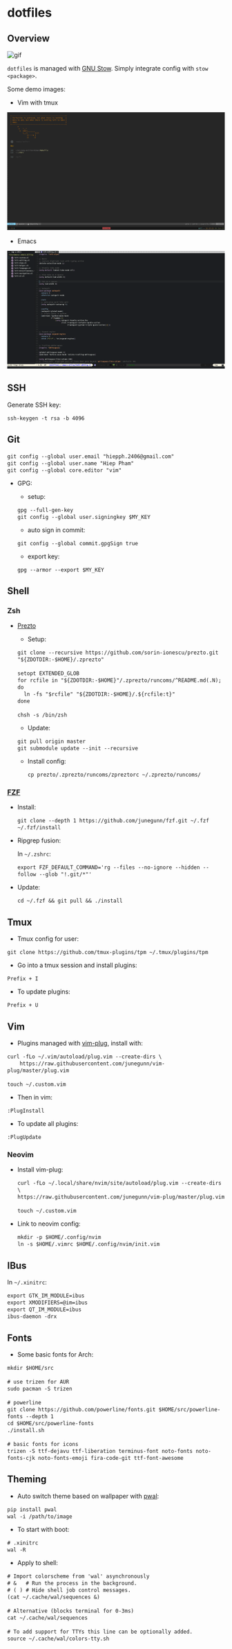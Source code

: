 # dotfiles

## Overview

![gif](https://thumbs.gfycat.com/AlarmingCoordinatedEarwig-max-1mb.gif)

`dotfiles` is managed with [GNU Stow](https://www.gnu.org/software/stow/manual/stow.html).
Simply integrate config with `stow <package>`.

Some demo images:

+ Vim with tmux

![vim](misc/vim.png)

+ Emacs

![emacs](misc/emacs.png)


## SSH

Generate SSH key:

```
ssh-keygen -t rsa -b 4096
```


## Git

```
git config --global user.email "hiepph.2406@gmail.com"
git config --global user.name "Hiep Pham"
git config --global core.editor "vim"
```
+ GPG:
    + setup:
    ```
    gpg --full-gen-key
    git config --global user.signingkey $MY_KEY
    ```

    + auto sign in commit:

    ```
    git config --global commit.gpgSign true
    ```

    + export key:

    ```
    gpg --armor --export $MY_KEY
    ```


## Shell

### Zsh

* [Prezto](https://github.com/sorin-ionescu/prezto)

    + Setup:

    ```
    git clone --recursive https://github.com/sorin-ionescu/prezto.git "${ZDOTDIR:-$HOME}/.zprezto"

    setopt EXTENDED_GLOB
    for rcfile in "${ZDOTDIR:-$HOME}"/.zprezto/runcoms/^README.md(.N); do
      ln -fs "$rcfile" "${ZDOTDIR:-$HOME}/.${rcfile:t}"
    done

    chsh -s /bin/zsh
    ```

    + Update:

    ```
    git pull origin master
    git submodule update --init --recursive
    ```

    + Install config:

        ```
        cp prezto/.zprezto/runcoms/zpreztorc ~/.zprezto/runcoms/
        ```


### [FZF](https://github.com/junegunn/fzf.git)

* Install:

    ```
    git clone --depth 1 https://github.com/junegunn/fzf.git ~/.fzf
    ~/.fzf/install
    ```

* Ripgrep fusion:

    In `~/.zshrc`:

    ```
    export FZF_DEFAULT_COMMAND='rg --files --no-ignore --hidden --follow --glob "!.git/*"'
    ```

* Update:

    ```
    cd ~/.fzf && git pull && ./install
    ```


## Tmux

+ Tmux config for user:

```
git clone https://github.com/tmux-plugins/tpm ~/.tmux/plugins/tpm
```

+ Go into a tmux session and install plugins:

```
Prefix + I
```

+ To update plugins:

```
Prefix + U
```


## Vim

+ Plugins managed with [vim-plug](https://github.com/junegunn/vim-plug#installation), install with:

```
curl -fLo ~/.vim/autoload/plug.vim --create-dirs \
    https://raw.githubusercontent.com/junegunn/vim-plug/master/plug.vim

touch ~/.custom.vim
```

+ Then in vim:

```
:PlugInstall
```

+ To update all plugins:

```
:PlugUpdate
```


### Neovim

+ Install vim-plug:

    ```
    curl -fLo ~/.local/share/nvim/site/autoload/plug.vim --create-dirs \
    https://raw.githubusercontent.com/junegunn/vim-plug/master/plug.vim

    touch ~/.custom.vim
    ```

+ Link to neovim config:

    ```
    mkdir -p $HOME/.config/nvim
    ln -s $HOME/.vimrc $HOME/.config/nvim/init.vim
    ```


## IBus

In `~/.xinitrc`:

```
export GTK_IM_MODULE=ibus
export XMODIFIERS=@im=ibus
export QT_IM_MODULE=ibus
ibus-daemon -drx
```


## Fonts

+ Some basic fonts for Arch:

```
mkdir $HOME/src

# use trizen for AUR
sudo pacman -S trizen

# powerline
git clone https://github.com/powerline/fonts.git $HOME/src/powerline-fonts --depth 1
cd $HOME/src/powerline-fonts
./install.sh

# basic fonts for icons
trizen -S ttf-dejavu ttf-liberation terminus-font noto-fonts noto-fonts-cjk noto-fonts-emoji fira-code-git ttf-font-awesome
```


## Theming

+ Auto switch theme based on wallpaper with [pwal](https://github.com/dylanaraps/pywal):

```
pip install pwal
wal -i /path/to/image
```

+ To start with boot:

```
# .xinitrc
wal -R
```

+ Apply to shell:

```
# Import colorscheme from 'wal' asynchronously
# &   # Run the process in the background.
# ( ) # Hide shell job control messages.
(cat ~/.cache/wal/sequences &)

# Alternative (blocks terminal for 0-3ms)
cat ~/.cache/wal/sequences

# To add support for TTYs this line can be optionally added.
source ~/.cache/wal/colors-tty.sh
```
